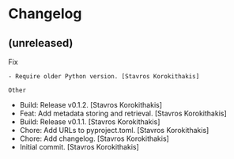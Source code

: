 Changelog
=========


(unreleased)
------------

Fix
~~~
- Require older Python version. [Stavros Korokithakis]

Other
~~~~~
- Build: Release v0.1.2. [Stavros Korokithakis]
- Feat: Add metadata storing and retrieval. [Stavros Korokithakis]
- Build: Release v0.1.1. [Stavros Korokithakis]
- Chore: Add URLs to pyproject.toml. [Stavros Korokithakis]
- Chore: Add changelog. [Stavros Korokithakis]
- Initial commit. [Stavros Korokithakis]


